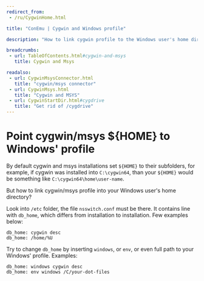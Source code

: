 ```yaml
---
redirect_from:
 - /ru/CygwinHome.html

title: "ConEmu | Cygwin and Windows profile"

description: "How to link cygwin profile to the Windows user's home directory."

breadcrumbs:
 - url: TableOfContents.html#cygwin-and-msys
   title: Cygwin and Msys

readalso:
 - url: CygwinMsysConnector.html
   title: "cygwin/msys connector"
 - url: CygwinMsys.html
   title: "Cygwin and MSYS"
 - url: CygwinStartDir.html#cygdrive
   title: "Get rid of /cygdrive"
---
```


# Point cygwin/msys ${HOME} to Windows' profile

By default cygwin and msys installations set `${HOME}`
to their subfolders, for example, if cygwin was installed
into `C:\cygwin64`, than your `${HOME}` would be something
like `C:\cygwin64\home\user-name`.

But how to link cygwin/msys profile into your Windows
user's home directory?

Look into `/etc` folder, the file `nsswitch.conf` must be there.
It contains line with `db_home`, which differs from installation
to installation. Few examples below:

~~~
db_home: cygwin desc
db_home: /home/%U
~~~

Try to change `db_home` by inserting `windows`, or `env`,
or even full path to your Windows' profile. Examples:

~~~
db_home: windows cygwin desc
db_home: env windows /C/your-dot-files
~~~
